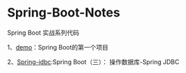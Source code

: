 # Spring-Boot-Notes
Spring Boot 实战系列代码

1、[demo](../demo)：Spring Boot的第一个项目

2、[Spring-jdbc](../demo):Spring Boot（三）： 操作数据库-Spring JDBC
